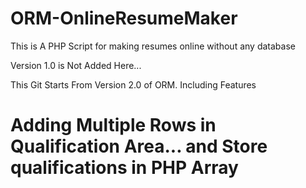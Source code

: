 # ORM-OnlineResumeMaker
This is A PHP Script for making resumes online without any database

Version 1.0 is Not Added Here...

This Git Starts From Version 2.0 of ORM.
Including Features
# Adding Multiple Rows in Qualification Area... and Store qualifications in PHP Array
